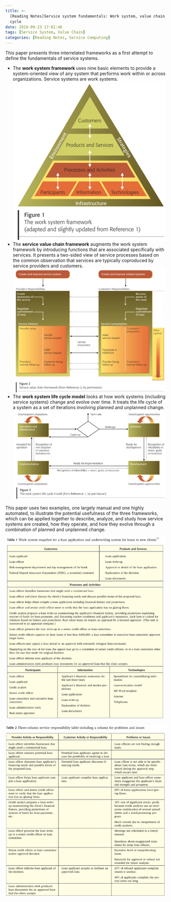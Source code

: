 ```yaml
---
title: >-
  [Reading Notes]Service system fundamentals: Work system, value chain, and life
  cycle
date: 2019-09-23 17:01:46
tags: [Service System, Value Chain]
categories: [Reading Notes, Service Computing]
---
```


This paper presents three interrelated frameworks as a first attempt to define the fundamentals of service systems.

- The **work system framework** uses nine basic elements to provide a system-oriented view of any system that performs work within or across organizations. Service systems are work systems.
![](https://raw.githubusercontent.com/imonce/imgs/master/20190923165345.png)
- The **service value chain framework** augments the work system framework by introducing functions that are associated specifically with services. It presents a two-sided view of service processes based on the common observation that services are typically coproduced by service providers and customers.
![](https://raw.githubusercontent.com/imonce/imgs/master/20190923165509.png)
- The **work system life cycle model** looks at how work systems (including service systems) change and evolve over time. It treats the life cycle of a system as a set of iterations involving planned and unplanned change.
![](https://raw.githubusercontent.com/imonce/imgs/master/20190923165759.png)



This paper uses two examples, one largely manual and one highly automated, to illustrate the potential usefulness of the three frameworks, which can be applied together to describe, analyze, and study how service systems are created, how they operate, and how they evolve through a combination of planned and unplanned change.

![](https://raw.githubusercontent.com/imonce/imgs/master/20190923165943.png)

![](https://raw.githubusercontent.com/imonce/imgs/master/20190923170026.png)